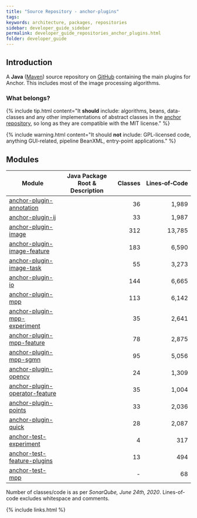 ```yaml
---
title: "Source Repository - anchor-plugins"
tags:
keywords: architecture, packages, repositories
sidebar: developer_guide_sidebar
permalink: developer_guide_repositories_anchor_plugins.html
folder: developer_guide
---
```


## Introduction

A **Java** ([Maven](/developer_guide_environment_maven.html)) source repository on [GitHub](https://github.com/anchoranalysis/anchor-plugins) containing the main plugins for Anchor. This includes most of the image processing algorithms.

### What belongs?

{% include tip.html content="It **should** include: algorithms, beans, data-classes and any other implementations of abstract classes in the [anchor repository](/developer_guide_repositories_anchor.html), so long as they are compatible with the MIT license." %}

{% include warning.html content="It should **not** include: GPL-licensed code, anything GUI-related, pipeline BeanXML, entry-point applications." %}

## Modules

| Module | Java Package Root &amp; Description  | Classes | Lines&#x2011;of&#x2011;Code |
|------------|------------------|-------------:|-------------:|
| [anchor-plugin-annotation](https://github.com/anchoranalysis/anchor-plugins/tree/master/anchor-plugin-annotation) | | 36 | 1,989 |
| [anchor-plugin-ij](https://github.com/anchoranalysis/anchor-plugins/tree/master/anchor-plugin-ij) | | 33 | 1,987 |
| [anchor-plugin-image](https://github.com/anchoranalysis/anchor-plugins/tree/master/anchor-plugin-image) | | 312 | 13,785 |
| [anchor-plugin-image-feature](https://github.com/anchoranalysis/anchor-plugins/tree/master/anchor-plugin-image-feature) | | 183 | 6,590 |
| [anchor-plugin-image-task](https://github.com/anchoranalysis/anchor-plugins/tree/master/anchor-plugin-image-task) | | 55 | 3,273 |
| [anchor-plugin-io](https://github.com/anchoranalysis/anchor-plugins/tree/master/anchor-plugin-io) | | 144 | 6,665 |
| [anchor-plugin-mpp](https://github.com/anchoranalysis/anchor-plugins/tree/master/anchor-plugin-mpp) | | 113 | 6,142 |
| [anchor-plugin-mpp-experiment](https://github.com/anchoranalysis/anchor-plugins/tree/master/anchor-plugin-mpp-experiment) | | 35 | 2,641 |
| [anchor-plugin-mpp-feature](https://github.com/anchoranalysis/anchor-plugins/tree/master/anchor-plugin-mpp-feature) | | 78 | 2,875 |
| [anchor-plugin-mpp-sgmn](https://github.com/anchoranalysis/anchor-plugins/tree/master/anchor-plugin-mpp-sgmn) | | 95 | 5,056 |
| [anchor-plugin-opencv](https://github.com/anchoranalysis/anchor-plugins/tree/master/anchor-plugin-opencv) | | 24 | 1,309 |
| [anchor-plugin-operator-feature](https://github.com/anchoranalysis/anchor-plugins/tree/master/anchor-plugin-operator-feature) | | 35 | 1,004 |
| [anchor-plugin-points](https://github.com/anchoranalysis/anchor-plugins/tree/master/anchor-plugin-points) | | 33 | 2,036 |
| [anchor-plugin-quick](https://github.com/anchoranalysis/anchor-plugins/tree/master/anchor-plugin-quick) | | 28 | 2,087 |
| [anchor-test-experiment](https://github.com/anchoranalysis/anchor-plugins/tree/master/anchor-test-experiment) | | 4 | 317 |
| [anchor-test-feature-plugins](https://github.com/anchoranalysis/anchor-plugins/tree/master/anchor-test-feature-plugins) | | 13 | 494 |
| [anchor-test-mpp](https://github.com/anchoranalysis/anchor-plugins/tree/master/anchor-test-mpp) | | - | 68 |

Number of classes/code is as per *SonarQube, June 24th, 2020*. Lines-of-code excludes whitespace and comments.

{% include links.html %}
